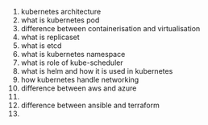 1. kubernetes architecture
2. what is kubernetes pod
3. difference between containerisation and virtualisation
4. what is replicaset
5. what is etcd
6. what is kubernetes namespace
7. what is role of kube-scheduler
8. what is helm and how it is used in kubernetes
9. how kubernetes handle networking
10. difference between aws and azure
11. 
12. difference between ansible and terraform
13. 
